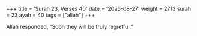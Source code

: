 +++
title = 'Surah 23, Verses 40'
date = '2025-08-27'
weight = 2713
surah = 23
ayah = 40
tags = ["allah"]
+++

Allah responded, “Soon they will be truly regretful.”